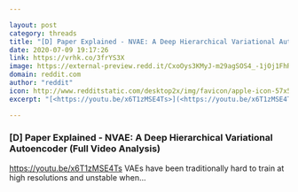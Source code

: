 ```yaml
---

layout: post
category: threads
title: "[D] Paper Explained - NVAE: A Deep Hierarchical Variational Autoencoder (Full Video Analysis)"
date: 2020-07-09 19:17:26
link: https://vrhk.co/3frYS3X
image: https://external-preview.redd.it/CxoOys3KMyJ-m29agSOS4_-1jOj1FhR3qgMW594o2OU.jpg?width=480&height=251.308900524&auto=webp&crop=480:251.308900524,smart&s=076d753f9e39cc3e36bdf76ad5c82ee15dcadbd1
domain: reddit.com
author: "reddit"
icon: http://www.redditstatic.com/desktop2x/img/favicon/apple-icon-57x57.png
excerpt: "[<https://youtu.be/x6T1zMSE4Ts>](<https://youtu.be/x6T1zMSE4Ts>) VAEs have been traditionally hard to train at high resolutions and unstable when..."

---
```


### [D] Paper Explained - NVAE: A Deep Hierarchical Variational Autoencoder (Full Video Analysis)

[<https://youtu.be/x6T1zMSE4Ts>](<https://youtu.be/x6T1zMSE4Ts>) VAEs have been traditionally hard to train at high resolutions and unstable when...